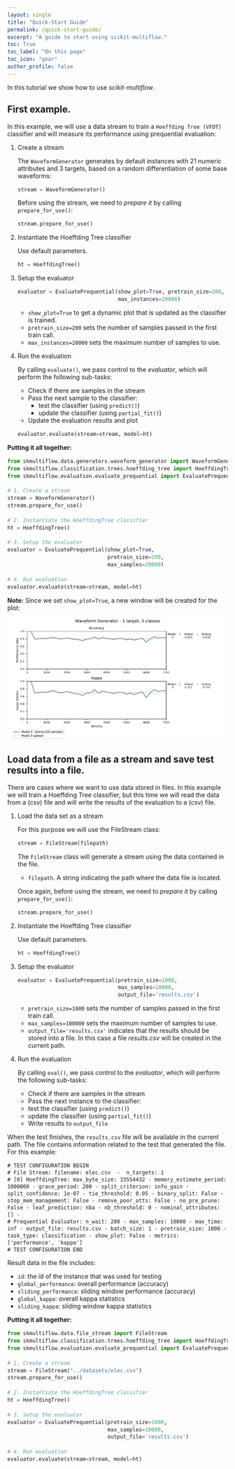 ```yaml
---
layout: single
title: "Quick-Start Guide"
permalink: /quick-start-guide/
excerpt: "A guide to start using scikit-multiflow."
toc: True
toc_label: "On this page"
toc_icon: "gear"
author_profile: false
---
```


In this tutorial we show how to use *scikit-multiflow*.

## First example.

In this example, we will use a data stream to train a `Hoeffding Tree (VFDT)`
classifier and will measure its performance using prequential evaluation:

1. Create a stream

    The `WaveformGenerator` generates by default instances with 21 numeric
    attributes and 3 targets, based on a random differentiation of some base
    waveforms:

    ``` python
    stream = WaveformGenerator()
    ```

    Before using the stream, we need to *prepare it* by calling
    `prepare_for_use()`:

    ``` python
    stream.prepare_for_use()
    ```

2. Instantiate the Hoeffding Tree classifier

    Use default parameters.

    ``` python
    ht = HoeffdingTree()
    ```

3. Setup the evaluator
    ``` python
    evaluator = EvaluatePrequential(show_plot=True, pretrain_size=200,
                                    max_instances=20000)
    ```
    * `show_plot=True` to get a dynamic plot that is updated as the classifier is
    trained.
    * `pretrain_size=200` sets the number of samples passed in the first train
      call.
    * `max_instances=20000` sets the maximum number of samples to use.

4. Run the evaluation

    By calling `evaluate()`, we pass control to the *evaluator*, which will perform
    the following sub-tasks:
    * Check if there are samples in the stream
    * Pass the next sample to the classifier:
      - test the classifier (using `predict()`)
      - update the classifier (using `partial_fit()`)
    * Update the evaluation results and plot

    ``` python
    evaluator.evaluate(stream=stream, model=ht)
    ```

**Putting it all together:**

``` python
from skmultiflow.data.generators.waveform_generator import WaveformGenerator
from skmultiflow.classification.trees.hoeffding_tree import HoeffdingTree
from skmultiflow.evaluation.evaluate_prequential import EvaluatePrequential

# 1. Create a stream
stream = WaveformGenerator()
stream.prepare_for_use()

# 2. Instantiate the HoeffdingTree classifier
ht = HoeffdingTree()

# 3. Setup the evaluator
evaluator = EvaluatePrequential(show_plot=True,
                                pretrain_size=200,
                                max_samples=20000)

# 4. Run evaluation
evaluator.evaluate(stream=stream, model=ht)
```

**Note:** Since we set `show_plot=True`, a new window will be created for the
plot:

![ classifier_plot](../assets/images/example_classifier_plot.gif)


## Load data from a file as a stream and save test results into a file.

There are cases where we want to use data stored in files. In this
example we will train a Hoeffding Tree classifier, but this time
we will read the data from a (csv) file and will write the results
of the evaluation to a (csv) file.

1. Load the data set as a stream

    For this purpose we will use the FileStream class:

    ``` python
    stream = FileStream(filepath)
    ```

    The `FileStream` class will generate a stream using the data contained
    in the file.
    * `filepath`. A string indicating the path where the data file is located.


    Once again, before using the stream, we need to *prepare it* by calling
    `prepare_for_use()`:

    ``` python
    stream.prepare_for_use()
    ```

2. Instantiate the Hoeffding Tree classifier

    Use default parameters.

    ``` python
    ht = HoeffdingTree()
    ```

3. Setup the evaluator

    ``` python
    evaluator = EvaluatePrequential(pretrain_size=1000,
                                    max_samples=10000,
                                    output_file='results.csv')
    ```

    * `pretrain_size=1000` sets the number of samples passed in the first train
      call.
    * `max_samples=100000` sets the maximum number of samples to use.
    * `output_file='results.csv'` indicates that the results should be stored
     into a file. In this case a file *results.csv* will be created in the
     current path.

4. Run the evaluation

    By calling `eval()`, we pass control to the *evaluator*, which will perform
    the following sub-tasks:
    * Check if there are samples in the stream
    * Pass the next instance to the classifier:
     - test the classifier (using `predict()`)
     - update the classifier (using `partial_fit()`)
    * Write results to `output_file`

When the test finishes, the `results.csv` file will be available in the current
path. The file contains information related to the test that generated the file.
For this example:

```
# TEST CONFIGURATION BEGIN
# File Stream: filename: elec.csv  -  n_targets: 1
# [0] HoeffdingTree: max_byte_size: 33554432 - memory_estimate_period: 1000000 - grace_period: 200 - split_criterion: info_gain - split_confidence: 1e-07 - tie_threshold: 0.05 - binary_split: False - stop_mem_management: False - remove_poor_atts: False - no_pre_prune: False - leaf_prediction: nba - nb_threshold: 0 - nominal_attributes: [] - 
# Prequential Evaluator: n_wait: 200 - max_samples: 10000 - max_time: inf - output_file: results.csv - batch_size: 1 - pretrain_size: 1000 - task_type: classification - show_plot: False - metrics: ['performance', 'kappa']
# TEST CONFIGURATION END
```

Result data in the file includes:
* `id`: the id of the instance that was used for testing
* `global_performance`: overall performance (accuracy)
* `sliding_performance`: sliding window performance (accuracy)
* `global_kappa`: overall kappa statistics
* `sliding_kappa`: sliding window kappa statistics

**Putting it all together:**

``` python
from skmultiflow.data.file_stream import FileStream
from skmultiflow.classification.trees.hoeffding_tree import HoeffdingTree
from skmultiflow.evaluation.evaluate_prequential import EvaluatePrequential

# 1. Create a stream
stream = FileStream("../datasets/elec.csv")
stream.prepare_for_use()

# 2. Instantiate the HoeffdingTree classifier
ht = HoeffdingTree()

# 3. Setup the evaluator
evaluator = EvaluatePrequential(pretrain_size=1000,
                                max_samples=10000,
                                output_file='results.csv')

# 4. Run evaluation
evaluator.evaluate(stream=stream, model=ht)
```
